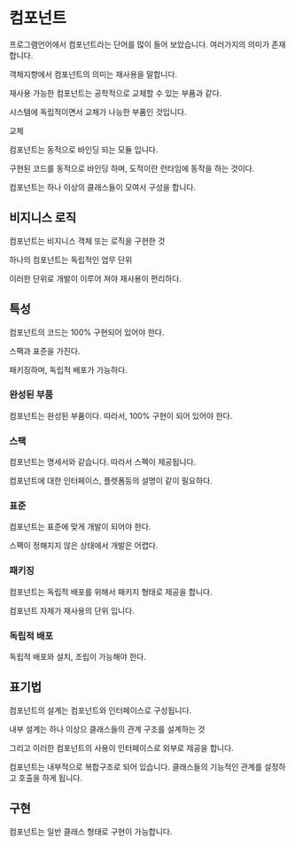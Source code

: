 # 컴포넌트
프로그램언어에서 컴포넌트라는 단어를 많이 들어 보았습니다. 여러가지의 의미가 존재합니다.

객체지향에서 컴포넌트의 의미는 재사용을 말합니다.

재사용 가능한 컴포넌트는  공학적으로 교체할 수 있는 부품과 같다.

시스템에 독립적이면서 교체가 나능한 부품인 것입니다.

교체

컴포넌트는 동적으로 바인딩 되는 모듈 입니다.

구현된 코드를 동적으로 바인딩 하며, 도적이란 런타임에 동작을 하는 것이다.


컴포넌트는 하나 이상의 클래스들이 모여서 구성을 합니다.

## 비지니스 로직
컴포넌트는 비지니스 객체 또는 로직을 구현한 것

하나의 컴포넌트는 독립적인 업무 단위

이러한 단위로 개발이 이루어 져야 재사용이 편리하다.

## 특성
컴포넌트의 코드는 100% 구현되어 있어야 한다.

스팩과 표준을 가진다.

패키징하며, 독립적 배포가 가능하다.

### 완성된 부품
컴포넌트는 완성된 부품이다. 따라서, 100% 구현이 되어 있어야 한다.

### 스팩
컴포넌트는 명세서와 같습니다. 따라서 스펙이 제공됩니다.

컴포넌트에 대한 인터페이스, 플렛폼등의 설명이 같이 필요하다.

### 표준
컴포넌트는 표준에 맞게 개발이 되어야 한다.

스팩이 정해지지 않은 상태에서 개발은 어렵다.

### 패키징
컴포넌트는 독립적 배포를 위해서 패키지 형태로 제공을 합니다.

컴포넌트 자체가 재사용의 단위 입니다.

### 독립적 배포

독립적 배포와 설치, 조립이 가능해야 한다.

## 표기법
컴포넌트의 설계는 
컴포넌트와 인터페이스로 구성됩니다.

내부 설계는 하나 이상으 클래스들의 관계 구조를 설계하는 것

그리고 이러한 컴포넌트의 사용이 인터페이스로 외부로 제공을 합니다.


컴포넌트는 내부적으로 복합구조로 되어 있습니다. 클래스들의 기능적인 관계를 설정하고 호출을 하게 됩니다.


## 구현
컴포넌트는 일반 클래스 형태로 구현이 가능합니다.







